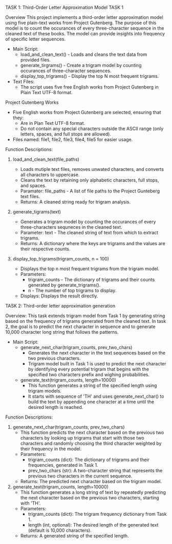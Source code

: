 TASK 1: Third-Order Letter Approximation Model
TASK 1

Overview
This project implements a third-order letter approximation model using five plain-text works from Project Gutenberg. 
The purpose of this model is to count the occurances of every three-character sequence in the cleaned text of these books.
The model can provide insights into frequency of specific letter sequences. 

- Main Script:
   - load_and_clean_text() - Loads and cleans the text data from provided files.
   - generate_tirgrams() - Create a trigram model by counting occurances of three-character sequences.
   - display_top_trigrams() - Display the top N most frequent trigrams.
- Text Files:
   - The script uses five free English works from Project Gutenberg in Plain Text UTF-8 format.

Project Gutenberg Works
- Five English works from Project Gutenberg are selected, ensuring that they:
  - Are in Plan Text UTF-8 format.
  - Do not contain any special characters outside the ASCII range (only letters, spaces, and full stops are allowed).
- Files named: file1, file2, file3, file4, file5 for easier usage.

Function Descriptions:
1. load_and_clean_text(file_paths)
   - Loads mutiple text files, removes unwated characters, and converts all characters to uppercase.
   - Cleans the text by retaining only alphabetic characters, full stops, and spaces.
   - Paramater: file_paths - A list of file paths to the Project Gunteberg text files.
   - Returns: A cleaned string ready for trigram analysis.
  
2. generate_tigrams(text)
   - Generates a trigram model by counting the occurances of every three-characters sequneces in the cleaned text.
   - Parameter: text - The cleaned string of text from which to extract trigrams.
   - Returns: A dictionary where the keys are trigrams and the values are their respective counts.
  
3. display_top_trigrams(trigram_counts, n = 100)
   - Displays the top n most frequent trigrams from the trigram model.
   - Parameters:
     - trigram_counts - The dictionary of trigrams and their counts generated by generate_trigrams().
     - n - The number of top trigrams to display.
   - Displays: Displays the result directly.

TASK 2: Third-order letter approximation generation

Overview:
This task extends trigram model from Task 1 by generating string based on the frequency of trigrams generated from the cleaned text. In task 2, the goal is to predict the next character in sequence and to generate 10,000 character long string that follows the patterns. 

- Main Script:
  - generate_next_char(trigram_counts, prev_two_chars)
    - Generates the next character in the text sequences based on the two previous characters.
    - Trigram model built in Task 1 is used to predict the next character by identifying every potential trigram that begins       with the specified two characters prefix and wighing probabilities.
  - generate_text(trigram_counts, length=10000)
    - This function generates a string of the specified length using trigram models.
    - It starts with sequence of 'TH' and uses generate_next_char() to build the text by appending one character at a time until the desired length is reached.

Function Descriptions:
1. generate_next_char(trigram_counts, prev_two_chars)
   - This function predicts the next character based on the previous two characters by looking up trigrams that start with those two characters and randomly choosing the third character weighted by their frequency in the model.
   - Parameters:
     - trigram_counts (dict): The dictionary of trigrams and their frequencies, generated in Task 1.
     - prev_two_chars (str): A two-character string that represents the previous two characters in the current sequence.
   - Returns: The predicted next character based on the trigram model.
2. generate_text(trigram_counts, length=10000)
   - This function generates a long string of text by repeatedly predicting the next character based on the previous two characters, starting with 'TH'.
   - Parameters:
     - trigram_counts (dict): The trigram frequency dictionary from Task 1.
     - length (int, optional): The desired length of the generated text (default is 10,000 characters).
   - Returns: A generated string of the specified length.
